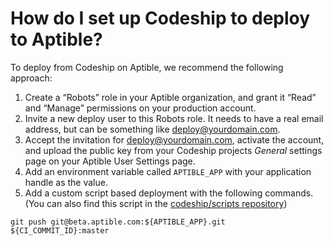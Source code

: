 # How do I set up Codeship to deploy to Aptible?

To deploy from Codeship on Aptible, we recommend the following approach:

1. Create a “Robots” role in your Aptible organization, and grant it “Read” and “Manage” permissions on your production account.
2. Invite a new deploy user to this Robots role. It needs to have a real email address, but can be something like deploy@yourdomain.com.
3. Accept the invitation for deploy@yourdomain.com, activate the account, and upload the public key from your Codeship projects _General_ settings page on your Aptible User Settings page.
4. Add an environment variable called `APTIBLE_APP` with your application handle as the value.
5. Add a custom script based deployment with the following commands. (You can also find this script in the [codeship/scripts repository](https://github.com/codeship/scripts/blob/master/deployments/aptible.sh))

```
git push git@beta.aptible.com:${APTIBLE_APP}.git ${CI_COMMIT_ID}:master
```
